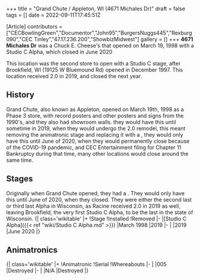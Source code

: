 +++
title = "Grand Chute / Appleton, WI (4671 Michales Dr)"
draft = false
tags = []
date = 2022-09-11T17:45:51Z

[Article]
contributors = ["CECBowlingGreen","Documentor","John95","BurgersNuggs445","Rexburg090","CEC Tinley","47.17.236.200","ShowbizMidwest"]
gallery = []
+++
**4671 Michales Dr** was a Chuck E. Cheese's that opened on March 19, 1998 with a Studio C Alpha, which closed in June 2020

This location was the second store to open with a Studio C stage, after Brookfield, WI (19125 W Bluemound Rd) opened in December 1997. This location received 2.0 in 2019, and closed the next year.

## History ##
Grand Chute, also known as Appleton, opened on March 19th, 1998 as a Phase 3 store, with record posters and other posters and signs from the 1990's, and they also had showroom walls. they would have this until sometime in 2019, when they would undergo the 2.0 remodel, this meant removing the animatronic stage and replacing it with a , they would only have this until June of 2020, when they would permanently close because of the COVID-19 pandemic, and CEC Entertainment filing for Chapter 11 Bankruptcy during that time, many other locations would close around the same time. 

## Stages ##
Originally when Grand Chute opened, they had a . They would only have this until June of 2020, when they closed. They were either the second last or third last Alpha in Wisconsin, as Racine received 2.0 in 2019 as well, leaving Brookfield, the very first Studio C Alpha, to be the last in the state of Wisconsin.
{| class='wikitable'
|+
!Stage
!Installed
!Removed
|-
|[Studio C Alpha]({{< ref "wiki/Studio C Alpha.md" >}})
|March 1998
|2019
|-
|
|2019
|June 2020
|}

## Animatronics ##
{| class='wikitable'
|+
!Animatronic
!Serial
!Whereabouts
|-
|
|005
|Destroyed
|-
|
|N/A
|Destroyed
|}